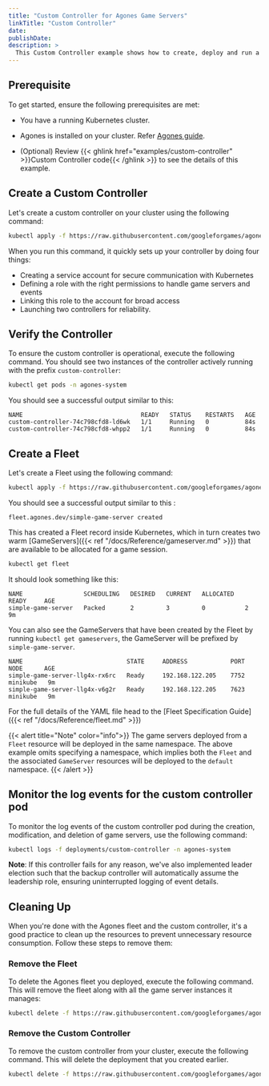 ```yaml
---
title: "Custom Controller for Agones Game Servers"
linkTitle: "Custom Controller"
date:
publishDate:
description: >
  This Custom Controller example shows how to create, deploy and run a Custom Kubernetes Controller for Agones that logs changes to GameServers and modifies their labels.
---
```


## Prerequisite

To get started, ensure the following prerequisites are met:

  - You have a running Kubernetes cluster.
  
  - Agones is installed on your cluster. Refer [Agones guide](https://agones.dev/site/docs/installation/install-agones/).

  - (Optional) Review {{< ghlink href="examples/custom-controller" >}}Custom Controller code{{< /ghlink >}} to see the details of this example.

## Create a Custom Controller

Let's create a custom controller on your cluster using the following command:

```bash
kubectl apply -f https://raw.githubusercontent.com/googleforgames/agones/{{< release-branch >}}/examples/custom-controller/deployment.yaml
```

When you run this command, it quickly sets up your controller by doing four things: 
 - Creating a service account for secure communication with Kubernetes
 - Defining a role with the right permissions to handle game servers and events
 - Linking this role to the account for broad access
 - Launching two controllers for reliability.

## Verify the Controller

To ensure the custom controller is operational, execute the following command. You should see two instances of the controller actively running with the prefix `custom-controller`:

```bash
kubectl get pods -n agones-system
```

You should see a successful output similar to this:

```
NAME                                 READY   STATUS    RESTARTS   AGE
custom-controller-74c798cfd8-ld6wk   1/1     Running   0          84s
custom-controller-74c798cfd8-whpp2   1/1     Running   0          84s
```

## Create a Fleet

Let's create a Fleet using the following command:

```bash
kubectl apply -f https://raw.githubusercontent.com/googleforgames/agones/{{< release-branch >}}/examples/simple-game-server/fleet.yaml
```

You should see a successful output similar to this :

```
fleet.agones.dev/simple-game-server created
```

This has created a Fleet record inside Kubernetes, which in turn creates two warm [GameServers]({{< ref "/docs/Reference/gameserver.md" >}})
that are available to be allocated for a game session.

```bash
kubectl get fleet
```
It should look something like this:

```
NAME                 SCHEDULING   DESIRED   CURRENT   ALLOCATED   READY     AGE
simple-game-server   Packed       2         3         0           2         9m
```

You can also see the GameServers that have been created by the Fleet by running `kubectl get gameservers`,
the GameServer will be prefixed by `simple-game-server`.

```
NAME                             STATE     ADDRESS            PORT   NODE      AGE
simple-game-server-llg4x-rx6rc   Ready     192.168.122.205    7752   minikube   9m
simple-game-server-llg4x-v6g2r   Ready     192.168.122.205    7623   minikube   9m
```

For the full details of the YAML file head to the [Fleet Specification Guide]({{< ref "/docs/Reference/fleet.md" >}})

{{< alert title="Note" color="info">}} The game servers deployed from a `Fleet` resource will be deployed in the same namespace. The above example omits specifying a namespace, which implies both the `Fleet` and the associated `GameServer` resources will be deployed to the `default` namespace. {{< /alert >}}

## Monitor the log events for the custom controller pod

To monitor the log events of the custom controller pod during the creation, modification, and deletion of game servers, use the following command:

```bash
kubectl logs -f deployments/custom-controller -n agones-system
```

**Note**: If this controller fails for any reason, we've also implemented leader election such that the backup controller will automatically assume the leadership role, ensuring uninterrupted logging of event details.

## Cleaning Up

When you're done with the Agones fleet and the custom controller, it's a good practice to clean up the resources to prevent unnecessary resource consumption. Follow these steps to remove them:

### Remove the Fleet

To delete the Agones fleet you deployed, execute the following command. This will remove the fleet along with all the game server instances it manages:

```bash
kubectl delete -f https://raw.githubusercontent.com/googleforgames/agones/{{< release-branch >}}/examples/simple-game-server/fleet.yaml
```

### Remove the Custom Controller

To remove the custom controller from your cluster, execute the following command. This will delete the deployment that you created earlier.

```bash
kubectl delete -f https://raw.githubusercontent.com/googleforgames/agones/{{< release-branch >}}/examples/custom-controller/deployment.yaml
```
